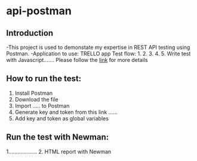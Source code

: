 # api-postman
## Introduction
-This project is used to demonstate my expertise in REST API testing using Postman.
-Application to use: TRELLO app
Test flow:
1. 
2. 
3.
4.
5.
Write test with Javascript.......
Please follow the [link](https://docs.google.com/spreadsheets/d/1WRHBKVxvaHdh-9NkFGlye0-qPGQdK5_DmP-fpAb5FK4/edit?usp=sharing) for more details 
## How to run the test:
1. Install Postman
2. Download the file
3. Import ..... to Postman
4. Generate key and token from this link ......
5. Add key and token as global variables
## Run the test with Newman:
1...................
2. HTML report with Newman
